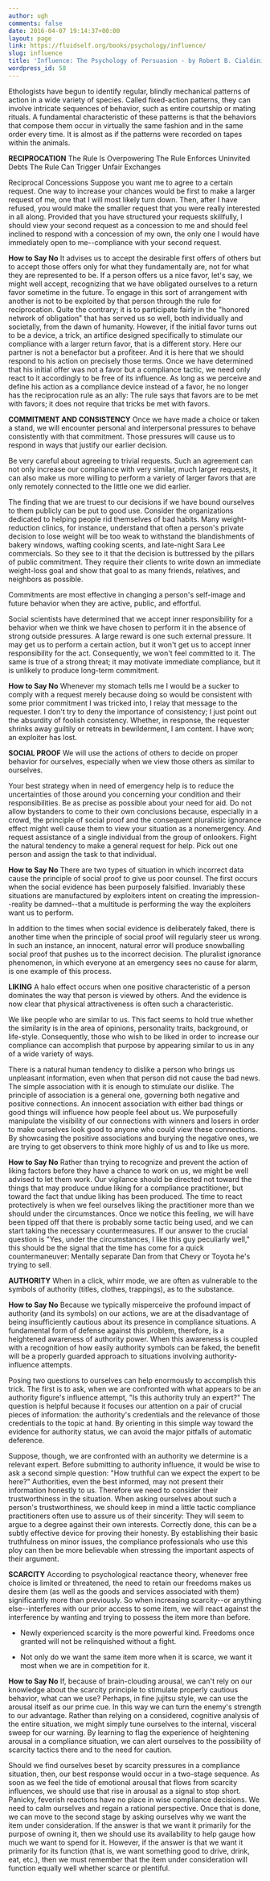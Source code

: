 ```yaml
---
author: ugh
comments: false
date: 2016-04-07 19:14:37+00:00
layout: page
link: https://fluidself.org/books/psychology/influence/
slug: influence
title: 'Influence: The Psychology of Persuasion - by Robert B. Cialdini'
wordpress_id: 58
---
```


Ethologists have begun to identify regular, blindly mechanical patterns of action in a wide variety of species. Called fixed-action patterns, they can involve intricate sequences of behavior, such as entire courtship or mating rituals. A fundamental characteristic of these patterns is that the behaviors that compose them occur in virtually the same fashion and in the same order every time. It is almost as if the patterns were recorded on tapes within the animals.

**RECIPROCATION**
The Rule Is Overpowering
The Rule Enforces Uninvited Debts
The Rule Can Trigger Unfair Exchanges

Reciprocal Concessions
Suppose you want me to agree to a certain request. One way to increase your chances would be first to make a larger request of me, one that I will most likely turn down. Then, after I have refused, you would make the smaller request that you were really interested in all along. Provided that you have structured your requests skillfully, I should view your second request as a concession to me and should feel inclined to respond with a concession of my own, the only one I would have immediately open to me--compliance with your second request.

**How to Say No**
It advises us to accept the desirable first offers of others but to accept those offers only for what they fundamentally are, not for what they are represented to be. If a person offers us a nice favor, let's say, we might well accept, recognizing that we have obligated ourselves to a return favor sometime in the future. To engage in this sort of arrangement with another is not to be exploited by that person through the rule for reciprocation. Quite the contrary; it is to participate fairly in the "honored network of obligation" that has served us so well, both individually and societally, from the dawn of humanity. However, if the initial favor turns out to be a device, a trick, an artifice designed specifically to stimulate our compliance with a larger return favor, that is a different story. Here our partner is not a benefactor but a profiteer. And it is here that we should respond to his action on precisely those terms. Once we have determined that his initial offer was not a favor but a compliance tactic, we need only react to it accordingly to be free of its influence. As long as we perceive and define his action as a compliance device instead of a favor, he no longer has the reciprocation rule as an ally: The rule says that favors are to be met with favors; it does not require that tricks be met with favors.

**COMMITMENT AND CONSISTENCY**
Once we have made a choice or taken a stand, we will encounter personal and interpersonal pressures to behave consistently with that commitment. Those pressures will cause us to respond in ways that justify our earlier decision. 

Be very careful about agreeing to trivial requests. Such an agreement can not only increase our compliance with very similar, much larger requests, it can also make us more willing to perform a variety of larger favors that are only remotely connected to the little one we did earlier.

The finding that we are truest to our decisions if we have bound ourselves to them publicly can be put to good use. Consider the organizations dedicated to helping people rid themselves of bad habits. Many weight-reduction clinics, for instance, understand that often a person's private decision to lose weight will be too weak to withstand the blandishments of bakery windows, wafting cooking scents, and late-night Sara Lee commercials. So they see to it that the decision is buttressed by the pillars of public commitment. They require their clients to write down an immediate weight-loss goal and show that goal to as many friends, relatives, and neighbors as possible.

Commitments are most effective in changing a person's self-image and future behavior when they are active, public, and effortful.

Social scientists have determined that we accept inner responsibility for a behavior when we think we have chosen to perform it in the absence of strong outside pressures. A large reward is one such external pressure. It may get us to perform a certain action, but it won't get us to accept inner responsibility for the act. Consequently, we won't feel committed to it. The same is true of a strong threat; it may motivate immediate compliance, but it is unlikely to produce long-term commitment.

**How to Say No**
Whenever my stomach tells me I would be a sucker to comply with a request merely because doing so would be consistent with some prior commitment I was tricked into, I relay that message to the requester. I don't try to deny the importance of consistency; I just point out the absurdity of foolish consistency. Whether, in response, the requester shrinks away guiltily or retreats in bewilderment, I am content. I have won; an exploiter has lost.

**SOCIAL PROOF**
We will use the actions of others to decide on proper behavior for ourselves, especially when we view those others as similar to ourselves.

Your best strategy when in need of emergency help is to reduce the uncertainties of those around you concerning your condition and their responsibilities. Be as precise as possible about your need for aid. Do not allow bystanders to come to their own conclusions because, especially in a crowd, the principle of social proof and the consequent pluralistic ignorance effect might well cause them to view your situation as a nonemergency. And request assistance of a single individual from the group of onlookers. Fight the natural tendency to make a general request for help. Pick out one person and assign the task to that individual.

**How to Say No**
There are two types of situation in which incorrect data cause the principle of social proof to give us poor counsel. The first occurs when the social evidence has been purposely falsified. Invariably these situations are manufactured by exploiters intent on creating the impression--reality be damned--that a multitude is performing the way the exploiters want us to perform.

In addition to the times when social evidence is deliberately faked, there is another time when the principle of social proof will regularly steer us wrong. In such an instance, an innocent, natural error will produce snowballing social proof that pushes us to the incorrect decision. The pluralist ignorance phenomenon, in which everyone at an emergency sees no cause for alarm, is one example of this process.

**LIKING**
A halo effect occurs when one positive characteristic of a person dominates the way that person is viewed by others. And the evidence is now clear that physical attractiveness is often such a characteristic.

We like people who are similar to us. This fact seems to hold true whether the similarity is in the area of opinions, personality traits, background, or life-style. Consequently, those who wish to be liked in order to increase our compliance can accomplish that purpose by appearing similar to us in any of a wide variety of ways.

There is a natural human tendency to dislike a person who brings us unpleasant information, even when that person did not cause the bad news. The simple association with it is enough to stimulate our dislike. The principle of association is a general one, governing both negative and positive connections. An innocent association with either bad things or good things will influence how people feel about us. We purposefully manipulate the visibility of our connections with winners and losers in order to make ourselves look good to anyone who could view these connections. By showcasing the positive associations and burying the negative ones, we are trying to get observers to think more highly of us and to like us more.

**How to Say No**
Rather than trying to recognize and prevent the action of liking factors before they have a chance to work on us, we might be well advised to let them work. Our vigilance should be directed not toward the things that may produce undue liking for a compliance practitioner, but toward the fact that undue liking has been produced. The time to react protectively is when we feel ourselves liking the practitioner more than we should under the circumstances. Once we notice this feeling, we will have been tipped off that there is probably some tactic being used, and we can start taking the necessary countermeasures. If our answer to the crucial question is "Yes, under the circumstances, I like this guy peculiarly well," this should be the signal that the time has come for a quick countermaneuver: Mentally separate Dan from that Chevy or Toyota he's trying to sell.

**AUTHORITY**
When in a click, whirr mode, we are often as vulnerable to the symbols of authority (titles, clothes, trappings), as to the substance. 

**How to Say No**
Because we typically misperceive the profound impact of authority (and its symbols) on our actions, we are at the disadvantage of being insufficiently cautious about its presence in compliance situations. A fundamental form of defense against this problem, therefore, is a heightened awareness of authority power. When this awareness is coupled with a recognition of how easily authority symbols can be faked, the benefit will be a properly guarded approach to situations involving authority-influence attempts.

Posing two questions to ourselves can help enormously to accomplish this trick. The first is to ask, when we are confronted with what appears to be an authority figure's influence attempt, "Is this authority truly an expert?" The question is helpful because it focuses our attention on a pair of crucial pieces of information: the authority's credentials and the relevance of those credentials to the topic at hand. By orienting in this simple way toward the evidence for authority status, we can avoid the major pitfalls of automatic deference.

Suppose, though, we are confronted with an authority we determine is a relevant expert. Before submitting to authority influence, it would be wise to ask a second simple question: "How truthful can we expect the expert to be here?" Authorities, even the best informed, may not present their information honestly to us. Therefore we need to consider their trustworthiness in the situation. When asking ourselves about such a person's trustworthiness, we should keep in mind a little tactic compliance practitioners often use to assure us of their sincerity: They will seem to argue to a degree against their own interests. Correctly done, this can be a subtly effective device for proving their honesty. By establishing their basic truthfulness on minor issues, the compliance professionals who use this ploy can then be more believable when stressing the important aspects of their argument.

**SCARCITY**
According to psychological reactance theory, whenever free choice is limited or threatened, the need to retain our freedoms makes us desire them (as well as the goods and services associated with them) significantly more than previously. So when increasing scarcity--or anything else--interferes with our prior access to some item, we will react against the interference by wanting and trying to possess the item more than before.



	
  * Newly experienced scarcity is the more powerful kind. Freedoms once granted will not be relinquished without a fight.

	
  * Not only do we want the same item more when it is scarce, we want it most when we are in competition for it.



**How to Say No**
If, because of brain-clouding arousal, we can't rely on our knowledge about the scarcity principle to stimulate properly cautious behavior, what can we use? Perhaps, in fine jujitsu style, we can use the arousal itself as our prime cue. In this way we can turn the enemy's strength to our advantage. Rather than relying on a considered, cognitive analysis of the entire situation, we might simply tune ourselves to the internal, visceral sweep for our warning. By learning to flag the experience of heightening arousal in a compliance situation, we can alert ourselves to the possibility of scarcity tactics there and to the need for caution.

Should we find ourselves beset by scarcity pressures in a compliance situation, then, our best response would occur in a two-stage sequence. As soon as we feel the tide of emotional arousal that flows from scarcity influences, we should use that rise in arousal as a signal to stop short. Panicky, feverish reactions have no place in wise compliance decisions. We need to calm ourselves and regain a rational perspective. Once that is done, we can move to the second stage by asking ourselves why we want the item under consideration. If the answer is that we want it primarily for the purpose of owning it, then we should use its availability to help gauge how much we want to spend for it. However, if the answer is that we want it primarily for its function (that is, we want something good to drive, drink, eat, etc.), then we must remember that the item under consideration will function equally well whether scarce or plentiful.
